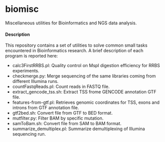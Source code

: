 # biomisc
Miscellaneous utilities for Bioinformatics and NGS data analysis.

#### Description
This repository contains a set of utilities to solve common small tasks encountered in Bioinformatics research. A brief description of each program is reported here:<br/>

- calc3FirstRRBS.pl: Quality control on MspI digestion efficiency for RRBS experiments.<br/>
- checkmerge.py: Merge sequencing of the same libraries coming from different Illumina runs.<br/>
- countFastqReads.pl: Count reads in FASTQ file.<br/>
- extract_gencode_tss.sh: Extract TSS frome GENCODE annotation GTF file. <br/>
- features-from-gtf.pl: Retrieves genomic coordinates for TSS, exons and introns from GTF annotation file. <br/>
- gtf2bed.sh: Convert file from GTF to BED format.<br/>
- mutfilter.py: Filter BAM by specific mutation.<br/>
- samToBam.sh: Convert file from SAM to BAM format.<br/>
- summarize_demultiplex.pl: Summarize demultiplexing of Illumina sequencing run.<br/>
